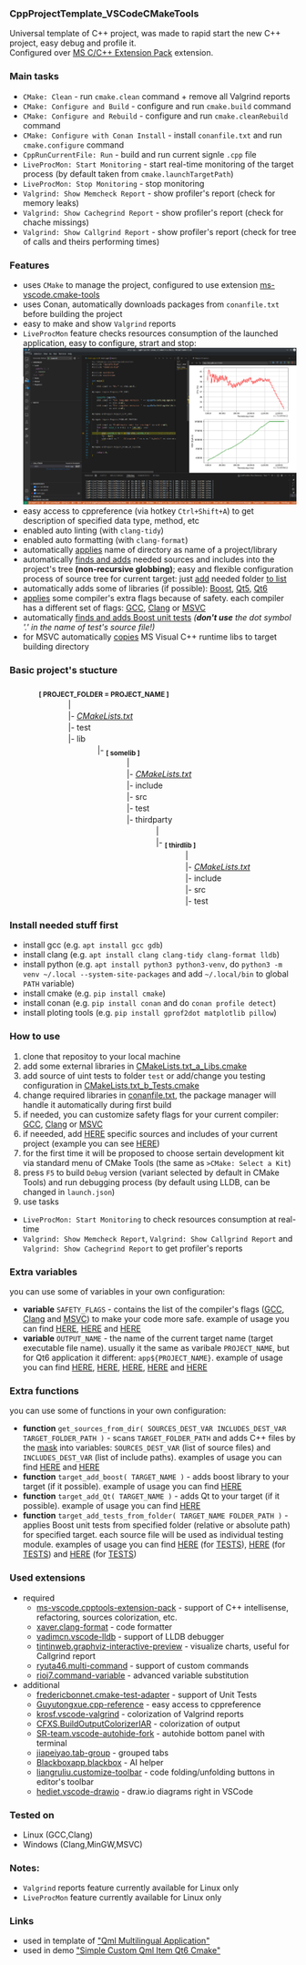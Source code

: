 ### CppProjectTemplate_VSCodeCMakeTools
Universal template of C++ project, was made to rapid start the new C++ project, easy debug and profile it.<br/>
Configured over [MS C/C++ Extension Pack](https://marketplace.visualstudio.com/items?itemName=ms-vscode.cpptools-extension-pack) extension.

### Main tasks
* `CMake: Clean` - run `cmake.clean` command + remove all Valgrind reports
* `CMake: Configure and Build` - configure and run `cmake.build` command
* `CMake: Configure and Rebuild` - configure and run `cmake.cleanRebuild` command
* `CMake: Configure with Conan Install` - install `conanfile.txt` and run `cmake.configure` command
* `CppRunCurrentFile: Run` - build and run current signle `.cpp` file
* `LiveProcMon: Start Monitoring` - start real-time monitoring of the target process (by default taken from `cmake.launchTargetPath`)
* `LiveProcMon: Stop Monitoring` - stop monitoring
* `Valgrind: Show Memcheck Report` - show profiler's report (check for memory leaks)
* `Valgrind: Show Cachegrind Report` - show profiler's report (check for chache missings)
* `Valgrind: Show Callgrind Report` - show profiler's report (check for tree of calls and theirs performing times)

### Features
* uses `CMake` to manage the project, configured to use extension [ms-vscode.cmake-tools](https://marketplace.visualstudio.com/items?itemName=ms-vscode.cmake-tools)
* uses Conan, automatically downloads packages from `conanfile.txt` before building the project
* easy to make and show `Valgrind` reports
* `LiveProcMon` feature checks resources consumption of the launched application, easy to configure, strart and stop:
![LiveProcMon](.vscode/liveprocmon/liveprocmon.png)
* easy access to cppreference (via hotkey `Ctrl+Shift+A`) to get description of specified data type, method, etc
* enabled auto linting (with `clang-tidy`)
* enabled auto formatting (with `clang-format`)
* automatically [applies](https://github.com/R3D9477/CppProjectTemplate_VSCodeCMakeTools/blob/main/CMakeLists.txt#L6) name of directory as name of a project/library
* automatically [finds and adds](https://github.com/R3D9477/CppProjectTemplate_VSCodeCMakeTools/blob/main/CMakeLists.txt#L9) needed sources and includes into the project's tree **(non-recursive globbing)**; easy and flexible configuration process of source tree for current target: just [add](https://github.com/R3D9477/CppProjectTemplate_VSCodeCMakeTools/blob/main/CMakeLists.txt#L11) needed folder [to list](https://github.com/R3D9477/CppProjectTemplate_VSCodeCMakeTools/blob/main/CMakeLists.txt#L11)
* automatically adds some of libraries (if possible): [Boost](https://github.com/R3D9477/CppProjectTemplate_VSCodeCMakeTools/blob/main/CMakeLists.txt#L175), [Qt5](https://github.com/R3D9477/CppProjectTemplate_VSCodeCMakeTools/blob/main/CMakeLists.txt#L122), [Qt6](https://github.com/R3D9477/CppProjectTemplate_VSCodeCMakeTools/blob/main/CMakeLists.txt#L122)
* [applies](https://github.com/R3D9477/CppProjectTemplate_VSCodeCMakeTools/blob/main/CMakeLists.txt#L136) some compiler's extra flags because of safety. each compiler has a different set of flags: [GCC](https://github.com/R3D9477/CppProjectTemplate_VSCodeCMakeTools/blob/main/CMakeLists.txt_z_SafetyFlags_GNU.cmake#L1), [Clang](https://github.com/R3D9477/CppProjectTemplate_VSCodeCMakeTools/blob/main/CMakeLists.txt_z_SafetyFlags_CLANG.cmake#L1) or [MSVC](https://github.com/R3D9477/CppProjectTemplate_VSCodeCMakeTools/blob/main/CMakeLists.txt_z_SafetyFlags_MSVC.cmake#L1)
* automatically [finds and adds Boost unit tests](https://github.com/R3D9477/CppProjectTemplate_VSCodeCMakeTools/blob/main/CMakeLists.txt#L192) *(**don't use** the dot symbol '.' in the name of test's source file!)*
* for MSVC automatically [copies](https://github.com/R3D9477/CppProjectTemplate_VSCodeCMakeTools/blob/main/CMakeLists.txt#L152) MS Visual C++ runtime libs to target building directory

### Basic project's stucture
ㅤㅤㅤㅤ<sub>**[ PROJECT_FOLDER = PROJECT_NAME ]**</sub>
<br/>ㅤㅤㅤㅤㅤㅤㅤㅤ|
<br/>ㅤㅤㅤㅤㅤㅤㅤㅤ|- *[CMakeLists.txt](CMakeLists.txt)*
<br/>ㅤㅤㅤㅤㅤㅤㅤㅤ|- test
<br/>ㅤㅤㅤㅤㅤㅤㅤㅤ|- lib
<br/>ㅤㅤㅤㅤㅤㅤㅤㅤㅤㅤㅤㅤ|- <sub>**[ somelib ]**</sub>
<br/>ㅤㅤㅤㅤㅤㅤㅤㅤㅤㅤㅤㅤㅤㅤㅤㅤ|
<br/>ㅤㅤㅤㅤㅤㅤㅤㅤㅤㅤㅤㅤㅤㅤㅤㅤ|- *[CMakeLists.txt](lib/somelib/CMakeLists.txt)*
<br/>ㅤㅤㅤㅤㅤㅤㅤㅤㅤㅤㅤㅤㅤㅤㅤㅤ|- include
<br/>ㅤㅤㅤㅤㅤㅤㅤㅤㅤㅤㅤㅤㅤㅤㅤㅤ|- src
<br/>ㅤㅤㅤㅤㅤㅤㅤㅤㅤㅤㅤㅤㅤㅤㅤㅤ|- test
<br/>ㅤㅤㅤㅤㅤㅤㅤㅤㅤㅤㅤㅤㅤㅤㅤㅤ|- thirdparty
<br/>ㅤㅤㅤㅤㅤㅤㅤㅤㅤㅤㅤㅤㅤㅤㅤㅤㅤㅤㅤㅤ|
<br/>ㅤㅤㅤㅤㅤㅤㅤㅤㅤㅤㅤㅤㅤㅤㅤㅤㅤㅤㅤㅤ|- <sub>**[ thirdlib ]**</sub>
<br/>ㅤㅤㅤㅤㅤㅤㅤㅤㅤㅤㅤㅤㅤㅤㅤㅤㅤㅤㅤㅤㅤㅤㅤㅤ|
<br/>ㅤㅤㅤㅤㅤㅤㅤㅤㅤㅤㅤㅤㅤㅤㅤㅤㅤㅤㅤㅤㅤㅤㅤㅤ|- *[CMakeLists.txt](lib/somelib/thirdparty/thirdlib/CMakeLists.txt)*
<br/>ㅤㅤㅤㅤㅤㅤㅤㅤㅤㅤㅤㅤㅤㅤㅤㅤㅤㅤㅤㅤㅤㅤㅤㅤ|- include
<br/>ㅤㅤㅤㅤㅤㅤㅤㅤㅤㅤㅤㅤㅤㅤㅤㅤㅤㅤㅤㅤㅤㅤㅤㅤ|- src
<br/>ㅤㅤㅤㅤㅤㅤㅤㅤㅤㅤㅤㅤㅤㅤㅤㅤㅤㅤㅤㅤㅤㅤㅤㅤ|- test

### Install needed stuff first
* install gcc (e.g. `apt install gcc gdb`)
* install clang (e.g. `apt install clang clang-tidy clang-format lldb`)
* install python (e.g. `apt install python3 python3-venv`, do `python3 -m venv ~/.local --system-site-packages` and add `~/.local/bin` to global `PATH` variable)
* install cmake (e.g. `pip install cmake`)
* install conan (e.g. `pip install conan` and do `conan profile detect`)
* install ploting tools (e.g. `pip install gprof2dot matplotlib pillow`)

### How to use
1. clone that repositoy to your local machine
2. add some external libraries in [CMakeLists.txt_a_Libs.cmake](https://github.com/R3D9477/CppProjectTemplate_VSCodeCMakeTools/blob/main/CMakeLists.txt_a_Libs.cmake)
3. add source of uint tests to folder `test` or add/change you testing configuration in [CMakeLists.txt_b_Tests.cmake](https://github.com/R3D9477/CppProjectTemplate_VSCodeCMakeTools/blob/main/CMakeLists.txt_b_Tests.cmake)
4. change required libraries in [conanfile.txt](https://github.com/R3D9477/CppProjectTemplate_VSCodeCMakeTools/blob/main/conanfile.txt), the package manager will handle it automatically during first build
5. if needed, you can customize safety flags for your current compiler: [GCC](https://github.com/R3D9477/CppProjectTemplate_VSCodeCMakeTools/blob/main/CMakeLists.txt_z_SafetyFlags_GNU.cmake#L1), [Clang](https://github.com/R3D9477/CppProjectTemplate_VSCodeCMakeTools/blob/main/CMakeLists.txt_z_SafetyFlags_CLANG.cmake#L1) or [MSVC](https://github.com/R3D9477/CppProjectTemplate_VSCodeCMakeTools/blob/main/CMakeLists.txt_z_SafetyFlags_MSVC.cmake#L1)
6. if neeeded, add [HERE](https://github.com/R3D9477/CppProjectTemplate_VSCodeCMakeTools/blob/main/CMakeLists.txt#L11) specific sources and includes of your current project (example you can see [HERE](https://github.com/R3D9477/SimpleCustomQmlItemQt6Cmake/blob/master/CMakeLists.txt#L12))
7. for the first time it will be proposed to choose sertain development kit via standard menu of CMake Tools (the same as `>CMake: Select a Kit`)
8. press `F5` to build `Debug` version (variant selected by default in CMake Tools) and run debugging process (by default using LLDB, can be changed in `launch.json`)
9. use tasks 
* `LiveProcMon: Start Monitoring` to check resources consumption at real-time
* `Valgrind: Show Memcheck Report`, `Valgrind: Show Callgrind Report` and `Valgrind: Show Cachegrind Report` to get profiler's reports

### Extra variables
you can use some of variables in your own configuration:
* **variable** `SAFETY_FLAGS` - contains the list of the compiler's flags ([GCC](https://github.com/R3D9477/CppProjectTemplate_VSCodeCMakeTools/blob/main/CMakeLists.txt_z_SafetyFlags_GNU.cmake#L1), [Clang](https://github.com/R3D9477/CppProjectTemplate_VSCodeCMakeTools/blob/main/CMakeLists.txt_z_SafetyFlags_CLANG.cmake#L1) and [MSVC](https://github.com/R3D9477/CppProjectTemplate_VSCodeCMakeTools/blob/main/CMakeLists.txt_z_SafetyFlags_MSVC.cmake#L1)) to make your code more safe. example of usage you can find [HERE](https://github.com/R3D9477/CppProjectTemplate_VSCodeCMakeTools/blob/main/CMakeLists.txt#L147), [HERE](https://github.com/R3D9477/CppProjectTemplate_VSCodeCMakeTools/blob/main/lib/somelib/CMakeLists.txt#L15) and [HERE](https://github.com/R3D9477/CppProjectTemplate_VSCodeCMakeTools/blob/main/lib/somelib/thirdparty/thirdlib/CMakeLists.txt#L15)
* **variable** `OUTPUT_NAME` - the name of the current target name (target executable file name). usually it the same as varibale `PROJECT_NAME`, but for Qt6 application it different: `app${PROJECT_NAME}`. example of usage you can find [HERE](https://github.com/R3D9477/CppProjectTemplate_VSCodeCMakeTools/blob/main/CMakeLists.txt#L128), [HERE](https://github.com/R3D9477/CppProjectTemplate_VSCodeCMakeTools/blob/main/CMakeLists.txt#L147), [HERE](https://github.com/R3D9477/CppProjectTemplate_VSCodeCMakeTools/blob/main/CMakeLists.txt#L175), [HERE](https://github.com/R3D9477/CppProjectTemplate_VSCodeCMakeTools/blob/main/CMakeLists.txt#L182) and [HERE](https://github.com/R3D9477/CppProjectTemplate_VSCodeCMakeTools/blob/main/CMakeLists.txt#L192)

### Extra functions
you can use some of functions in your own configuration:
* **function** `get_sources_from_dir( SOURCES_DEST_VAR INCLUDES_DEST_VAR TARGET_FOLDER_PATH )` - scans `TARGET_FOLDER_PATH` and adds C++ files by the [mask](https://github.com/R3D9477/CppProjectTemplate_VSCodeCMakeTools/blob/main/CMakeLists.txt#L17) into variables: `SOURCES_DEST_VAR` (list of source files) and `INCLUDES_DEST_VAR` (list of include paths). examples of usage you can find [HERE](https://github.com/R3D9477/CppProjectTemplate_VSCodeCMakeTools/blob/main/lib/somelib/CMakeLists.txt#L8) and [HERE](https://github.com/R3D9477/CppProjectTemplate_VSCodeCMakeTools/blob/main/lib/somelib/thirdparty/thirdlib/CMakeLists.txt#L8)
* **function** `target_add_boost( TARGET_NAME )` - adds boost library to your target (if it possible). example of usage you can find [HERE](https://github.com/R3D9477/CppProjectTemplate_VSCodeCMakeTools/blob/main/CMakeLists.txt#L175)
* **function** `target_add_Qt( TARGET_NAME )` - adds Qt to your target (if it possible). example of usage you can find [HERE](https://github.com/R3D9477/CppProjectTemplate_VSCodeCMakeTools/blob/main/CMakeLists.txt#L122)
* **function** `target_add_tests_from_folder( TARGET_NAME FOLDER_PATH )` - applies Boost unit tests from specified folder (relative or absolute path) for specified target. each source file will be used as individual testing module. examples of usage you can find [HERE](https://github.com/R3D9477/CppProjectTemplate_VSCodeCMakeTools/blob/main/CMakeLists.txt#L192) (for [TESTS](https://github.com/R3D9477/CppProjectTemplate_VSCodeCMakeTools/tree/main/test)), [HERE](https://github.com/R3D9477/CppProjectTemplate_VSCodeCMakeTools/blob/main/lib/somelib/CMakeLists.txt#L32) (for [TESTS](https://github.com/R3D9477/CppProjectTemplate_VSCodeCMakeTools/tree/main/lib/somelib/test)) and [HERE](https://github.com/R3D9477/CppProjectTemplate_VSCodeCMakeTools/blob/main/lib/somelib/thirdparty/thirdlib/CMakeLists.txt#L29) (for [TESTS](https://github.com/R3D9477/CppProjectTemplate_VSCodeCMakeTools/tree/main/lib/somelib/thirdparty/thirdlib/test))

### Used extensions
* required
  * [ms-vscode.cpptools-extension-pack](https://marketplace.visualstudio.com/items?itemName=ms-vscode.cpptools-extension-pack) - support of C++ intellisense, refactoring, sources colorization, etc.
  * [xaver.clang-format](https://marketplace.visualstudio.com/items?itemName=xaver.clang-format) - code formatter
  * [vadimcn.vscode-lldb](https://marketplace.visualstudio.com/items?itemName=vadimcn.vscode-lldb) - support of LLDB debugger
  * [tintinweb.graphviz-interactive-preview](https://marketplace.visualstudio.com/items?itemName=tintinweb.graphviz-interactive-preview) - visualize charts, useful for Callgrind report
  * [ryuta46.multi-command](https://marketplace.visualstudio.com/items?itemName=ryuta46.multi-command) - support of custom commands
  * [rioj7.command-variable](https://marketplace.visualstudio.com/items?itemName=rioj7.command-variable) - advanced variable substitution
* additional
  * [fredericbonnet.cmake-test-adapter](https://marketplace.visualstudio.com/items?itemName=fredericbonnet.cmake-test-adapter) - support of Unit Tests
  * [Guyutongxue.cpp-reference](https://marketplace.visualstudio.com/items?itemName=Guyutongxue.cpp-reference) - easy access to cppreference
  * [krosf.vscode-valgrind](https://marketplace.visualstudio.com/items?itemName=krosf.vscode-valgrind) - colorization of Valgrind reports
  * [CFXS.BuildOutputColorizerIAR](https://marketplace.visualstudio.com/items?itemName=CFXS.BuildOutputColorizerIAR) - colorization of output
  * [SR-team.vscode-autohide-fork](https://marketplace.visualstudio.com/items?itemName=SR-team.vscode-autohide-fork) - autohide bottom panel with terminal
  * [jiapeiyao.tab-group](https://marketplace.visualstudio.com/items?itemName=jiapeiyao.tab-group) - grouped tabs
  * [Blackboxapp.blackbox](https://marketplace.visualstudio.com/items?itemName=Blackboxapp.blackbox) - AI helper
  * [liangruliu.customize-toolbar](https://marketplace.visualstudio.com/items?itemName=liangruliu.customize-toolbar) - code folding/unfolding buttons in editor's toolbar
  * [hediet.vscode-drawio](https://marketplace.visualstudio.com/items?itemName=hediet.vscode-drawio) - draw.io diagrams right in VSCode

### Tested on
* Linux (GCC,Clang)
* Windows (Clang,MinGW,MSVC)

### Notes:
* `Valgrind` reports feature currently available for Linux only
* `LiveProcMon` feature currently available for Linux only

### Links
* used in template of ["Qml Multilingual Application"](https://github.com/R3D9477/EmptyQmlMuiApp)
* used in demo ["Simple Custom Qml Item Qt6 Cmake"](https://github.com/R3D9477/SimpleCustomQmlItemQt6Cmake)
